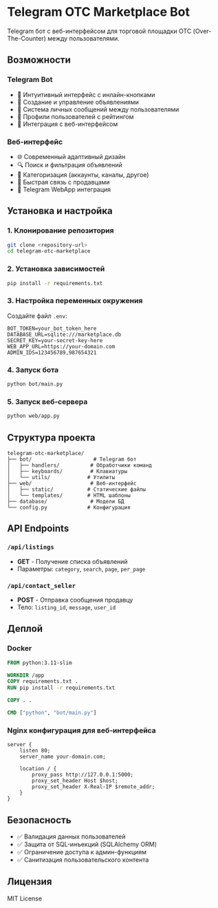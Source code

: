 # Telegram OTC Marketplace Bot

Telegram бот с веб-интерфейсом для торговой площадки ОТС (Over-The-Counter) между пользователями.

## Возможности

### Telegram Bot
- 🤖 Интуитивный интерфейс с инлайн-кнопками
- 📝 Создание и управление объявлениями
- 💬 Система личных сообщений между пользователями
- 👤 Профили пользователей с рейтингом
- 📱 Интеграция с веб-интерфейсом

### Веб-интерфейс
- 🌐 Современный адаптивный дизайн
- 🔍 Поиск и фильтрация объявлений
- 📂 Категоризация (аккаунты, каналы, другое)
- 💬 Быстрая связь с продавцами
- 📱 Telegram WebApp интеграция

## Установка и настройка

### 1. Клонирование репозитория
```bash
git clone <repository-url>
cd telegram-otc-marketplace
```

### 2. Установка зависимостей
```bash
pip install -r requirements.txt
```

### 3. Настройка переменных окружения
Создайте файл `.env`:
```env
BOT_TOKEN=your_bot_token_here
DATABASE_URL=sqlite:///marketplace.db
SECRET_KEY=your-secret-key-here
WEB_APP_URL=https://your-domain.com
ADMIN_IDS=123456789,987654321
```

### 4. Запуск бота
```bash
python bot/main.py
```

### 5. Запуск веб-сервера
```bash
python web/app.py
```

## Структура проекта

```
telegram-otc-marketplace/
├── bot/                    # Telegram бот
│   ├── handlers/          # Обработчики команд
│   ├── keyboards/         # Клавиатуры
│   └── utils/            # Утилиты
├── web/                   # Веб-интерфейс
│   ├── static/           # Статические файлы
│   └── templates/        # HTML шаблоны
├── database/              # Модели БД
└── config.py             # Конфигурация
```

## API Endpoints

### `/api/listings`
- **GET** - Получение списка объявлений
- Параметры: `category`, `search`, `page`, `per_page`

### `/api/contact_seller`
- **POST** - Отправка сообщения продавцу
- Тело: `listing_id`, `message`, `user_id`

## Деплой

### Docker
```dockerfile
FROM python:3.11-slim

WORKDIR /app
COPY requirements.txt .
RUN pip install -r requirements.txt

COPY . .

CMD ["python", "bot/main.py"]
```

### Nginx конфигурация для веб-интерфейса
```nginx
server {
    listen 80;
    server_name your-domain.com;
    
    location / {
        proxy_pass http://127.0.0.1:5000;
        proxy_set_header Host $host;
        proxy_set_header X-Real-IP $remote_addr;
    }
}
```

## Безопасность

- ✅ Валидация данных пользователей
- ✅ Защита от SQL-инъекций (SQLAlchemy ORM)
- ✅ Ограничение доступа к админ-функциям
- ✅ Санитизация пользовательского контента

## Лицензия

MIT License